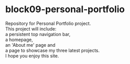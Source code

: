# block09-personal-portfolio
Repository for Personal Portfolio project.<br>
This project will include: <br>
a persistent top navigation bar, <br>
a homepage,<br>
 an 'About me' page and <br>
 a page to showcase my three latest projects.<br>
I hope you enjoy this site.
